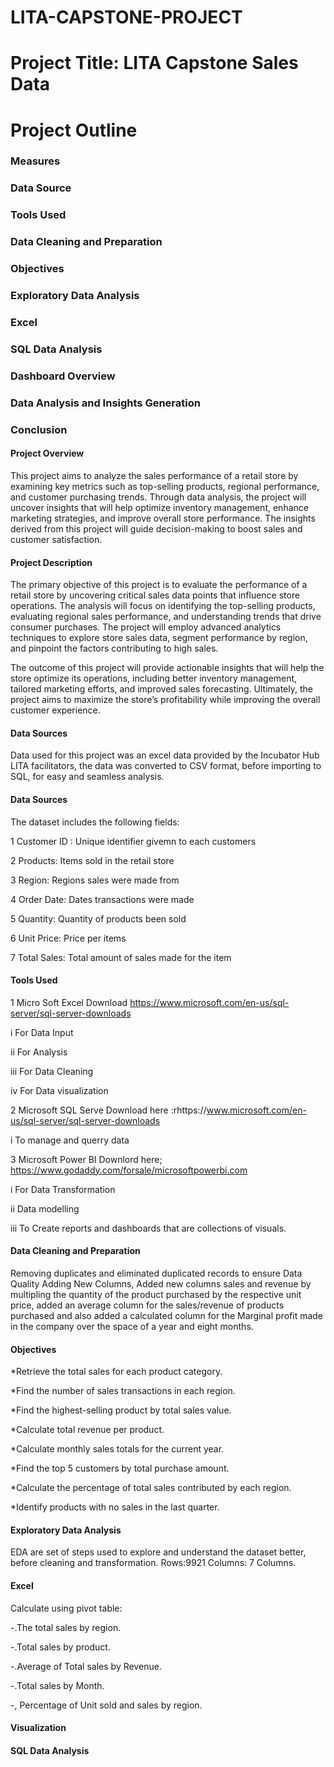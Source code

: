 # LITA-CAPSTONE-PROJECT

# Project Title: LITA Capstone Sales Data

# Project Outline

### Measures

### Data Source

### Tools Used

### Data Cleaning and Preparation

### Objectives

### Exploratory Data Analysis

### Excel

### SQL Data Analysis

### Dashboard Overview

### Data Analysis and Insights Generation

### Conclusion


#### Project Overview
This project aims to analyze the sales performance of a retail store by examining key metrics such as top-selling products, regional performance, and customer purchasing trends. Through data analysis, the project will uncover insights that will help optimize inventory management, enhance marketing strategies, and improve overall store performance. The insights derived from this project will guide decision-making to boost sales and customer satisfaction.

#### Project Description

The primary objective of this project is to evaluate the performance of a retail store by uncovering critical sales data points that influence store operations. The analysis will focus on identifying the top-selling products, evaluating regional sales performance, and understanding trends that drive consumer purchases. The project will employ advanced analytics techniques to explore store sales data, segment performance by region, and pinpoint the factors contributing to high sales.

The outcome of this project will provide actionable insights that will help the store optimize its operations, including better inventory management, tailored marketing efforts, and improved sales forecasting. Ultimately, the project aims to maximize the store’s profitability while improving the overall customer experience.

#### Data Sources
Data used for this project was an excel data provided by the Incubator Hub LITA facilitators, the data was converted to CSV format, before importing to SQL, for easy and seamless analysis.

#### Data Sources

The dataset includes the following fields:

1 Customer ID : Unique identifier givemn to each customers

2 Products: Items sold in the retail store

3 Region: Regions sales were made from

4 Order Date: Dates transactions were made

5 Quantity: Quantity of products been sold

6 Unit Price: Price per items

7 Total Sales: Total amount of sales made for the item

#### Tools Used
1 Micro Soft Excel Download https://www.microsoft.com/en-us/sql-server/sql-server-downloads

 i For Data Input
 
 ii For Analysis
 
iii For Data Cleaning

iv  For Data visualization

2 Microsoft SQL Serve Download here :rhttps://www.microsoft.com/en-us/sql-server/sql-server-downloads

 i To manage and querry data

3 Microsoft Power BI Downlord here; https://www.godaddy.com/forsale/microsoftpowerbi.com

 i For Data Transformation
 
ii Data modelling

iii To Create reports and dashboards that are collections of visuals.

#### Data Cleaning and Preparation

Removing duplicates and eliminated duplicated records to ensure Data Quality Adding New Columns, Added new columns sales and revenue by multipling the quantity of the product purchased by the respective unit price, added an average column for the sales/revenue of products purchased and also added a calculated column for the Marginal profit made in the company over the space of a year and eight months.


#### Objectives

*Retrieve the total sales for each product category.

*Find the number of sales transactions in each region.

*Find the highest-selling product by total sales value.

*Calculate total revenue per product.

*Calculate monthly sales totals for the current year.

*Find the top 5 customers by total purchase amount.

*Calculate the percentage of total sales contributed by each region.

*Identify products with no sales in the last quarter.

#### Exploratory Data Analysis

EDA are set of steps used to explore and understand the dataset better, before cleaning and transformation. Rows:9921 Columns: 7 Columns.

####  Excel

Calculate using pivot table:

-.The total sales by region.

-.Total sales by product.

-.Average of Total sales by Revenue.

-.Total sales by Month.

-, Percentage of Unit sold and sales by region.

#### Visualization




#### SQL Data Analysis


